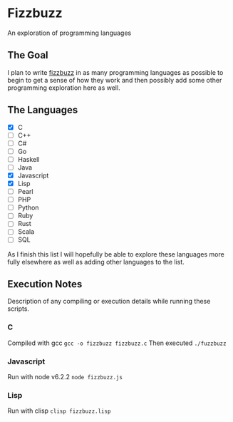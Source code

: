 # Fizzbuzz
An exploration of programming languages

## The Goal
I plan to write [fizzbuzz](https://en.wikipedia.org/wiki/Fizz_buzz) in as many programming languages as possible to begin to get a sense of how they work and then possibly add some other programming exploration here as well.

## The Languages

- [x] C
- [ ] C++
- [ ] C#
- [ ] Go
- [ ] Haskell
- [ ] Java
- [x] Javascript
- [x] Lisp
- [ ] Pearl
- [ ] PHP
- [ ] Python
- [ ] Ruby
- [ ] Rust
- [ ] Scala
- [ ] SQL

As I finish this list I will hopefully be able to explore these languages more fully elsewhere as well as adding other languages to the list.

## Execution Notes
Description of any compiling or execution details while running these scripts.

### C
Compiled with gcc `gcc -o fizzbuzz fizzbuzz.c`
Then executed `./fuzzbuzz`

### Javascript
Run with node v6.2.2 `node fizzbuzz.js`

### Lisp
Run with clisp `clisp fizzbuzz.lisp`
